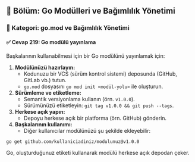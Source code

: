 ## 📘 Bölüm: Go Modülleri ve Bağımlılık Yönetimi
### 🔹 Kategori: go.mod ve Bağımlılık Yönetimi
#### ✅ Cevap 219: Go modülü yayınlama

Başkalarının kullanabilmesi için bir Go modülünü yayınlamak için:

1. **Modülünüzü hazırlayın:**
   - Kodunuzu bir VCS (sürüm kontrol sistemi) deposunda (GitHub, GitLab vb.) tutun.
   - `go.mod` dosyasını `go mod init <modül-yolu>` ile oluşturun.
2. **Sürümleme ve etiketleme:**
   - Semantik versiyonlama kullanın (örn. `v1.0.0`).
   - Sürümünüzü etiketleyin: `git tag v1.0.0 && git push --tags`.
3. **Herkese açık yapın:**
   - Depoyu herkese açık bir platforma (örn. GitHub) gönderin.
4. **Başkalarının kullanımı:**
   - Diğer kullanıcılar modülünüzü şu şekilde ekleyebilir:

```
go get github.com/kullaniciadiniz/modulunuz@v1.0.0
```

Go, oluşturduğunuz etiketi kullanarak modülü herkese açık depodan çeker.